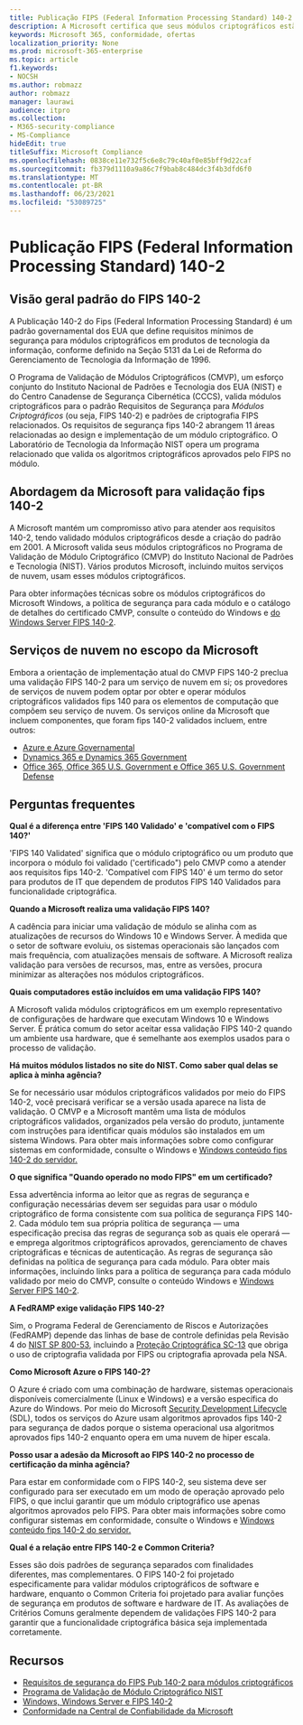 ```yaml
---
title: Publicação FIPS (Federal Information Processing Standard) 140-2
description: A Microsoft certifica que seus módulos criptográficos estão em conformidade com o Us Federal Information Processing Standard.
keywords: Microsoft 365, conformidade, ofertas
localization_priority: None
ms.prod: microsoft-365-enterprise
ms.topic: article
f1.keywords:
- NOCSH
ms.author: robmazz
author: robmazz
manager: laurawi
audience: itpro
ms.collection:
- M365-security-compliance
- MS-Compliance
hideEdit: true
titleSuffix: Microsoft Compliance
ms.openlocfilehash: 0838ce11e732f5c6e8c79c40af0e85bff9d22caf
ms.sourcegitcommit: fb379d1110a9a86c7f9bab8c484dc3f4b3dfd6f0
ms.translationtype: MT
ms.contentlocale: pt-BR
ms.lasthandoff: 06/23/2021
ms.locfileid: "53089725"
---
```

# <a name="federal-information-processing-standard-fips-publication-140-2"></a>Publicação FIPS (Federal Information Processing Standard) 140-2

## <a name="fips-140-2-standard-overview"></a>Visão geral padrão do FIPS 140-2

A Publicação 140-2 do Fips (Federal Information Processing Standard) é um padrão governamental dos EUA que define requisitos mínimos de segurança para módulos criptográficos em produtos de tecnologia da informação, conforme definido na Seção 5131 da Lei de Reforma do Gerenciamento de Tecnologia da Informação de 1996.

O [](https://csrc.nist.gov/Projects/cryptographic-module-validation-program) Programa de Validação de Módulos Criptográficos (CMVP), um esforço conjunto do Instituto Nacional de Padrões e Tecnologia dos EUA (NIST) e do Centro Canadense de Segurança Cibernética (CCCS), valida módulos criptográficos para o padrão Requisitos de Segurança para *Módulos Criptográficos* (ou seja, FIPS 140-2) e padrões de criptografia FIPS relacionados. Os requisitos de segurança fips 140-2 abrangem 11 áreas relacionadas ao design e implementação de um módulo criptográfico. O Laboratório de Tecnologia da Informação NIST opera um programa relacionado que valida os algoritmos criptográficos aprovados pelo FIPS no módulo.

## <a name="microsofts-approach-to-fips-140-2-validation"></a>Abordagem da Microsoft para validação fips 140-2

A Microsoft mantém um compromisso ativo para atender aos requisitos 140-2, tendo validado módulos criptográficos desde a criação do padrão em 2001. A Microsoft valida seus módulos criptográficos no Programa de [](https://csrc.nist.gov/Projects/cryptographic-module-validation-program) Validação de Módulo Criptográfico (CMVP) do Instituto Nacional de Padrões e Tecnologia (NIST). Vários produtos Microsoft, incluindo muitos serviços de nuvem, usam esses módulos criptográficos.

Para obter informações técnicas sobre os módulos criptográficos do Microsoft Windows, a política de segurança para cada módulo e o catálogo de detalhes do certificado CMVP, consulte o conteúdo do Windows e [do Windows Server FIPS 140-2](https://aka.ms/AA6ehud).

## <a name="microsoft-in-scope-cloud-services"></a>Serviços de nuvem no escopo da Microsoft

Embora a orientação de implementação atual do CMVP FIPS 140-2 preclua uma validação FIPS 140-2 para um serviço de nuvem em si; os provedores de serviços de nuvem podem optar por obter e operar módulos criptográficos validados fips 140 para os elementos de computação que compõem seu serviço de nuvem. Os serviços online da Microsoft que incluem componentes, que foram fips 140-2 validados incluem, entre outros:

- [Azure e Azure Governamental](/azure/azure-government/documentation-government-plan-security)
- [Dynamics 365 e Dynamics 365 Government](/microsoft-365/compliance/office-365-encryption-in-microsoft-dynamics-365)
- [Office 365, Office 365 U.S. Government e Office 365 U.S. Government Defense](/microsoft-365/compliance/office-365-encryption-risks-and-protections)

## <a name="frequently-asked-questions"></a>Perguntas frequentes

**Qual é a diferença entre 'FIPS 140 Validado' e 'compatível com o FIPS 140?'**

'FIPS 140 Validated' significa que o módulo criptográfico ou um produto que incorpora o módulo foi validado ('certificado") pelo CMVP como a atender aos requisitos fips 140-2. 'Compatível com FIPS 140' é um termo do setor para produtos de IT que dependem de produtos FIPS 140 Validados para funcionalidade criptográfica.

**Quando a Microsoft realiza uma validação FIPS 140?**

A cadência para iniciar uma validação de módulo se alinha com as atualizações de recursos do Windows 10 e Windows Server. À medida que o setor de software evoluiu, os sistemas operacionais são lançados com mais frequência, com atualizações mensais de software. A Microsoft realiza validação para versões de recursos, mas, entre as versões, procura minimizar as alterações nos módulos criptográficos.

**Quais computadores estão incluídos em uma validação FIPS 140?**

A Microsoft valida módulos criptográficos em um exemplo representativo de configurações de hardware que executam Windows 10 e Windows Server. É prática comum do setor aceitar essa validação FIPS 140-2 quando um ambiente usa hardware, que é semelhante aos exemplos usados para o processo de validação.

**Há muitos módulos listados no site do NIST. Como saber qual delas se aplica à minha agência?**

Se for necessário usar módulos criptográficos validados por meio do FIPS 140-2, você precisará verificar se a versão usada aparece na lista de validação. O CMVP e a Microsoft mantêm uma lista de módulos criptográficos validados, organizados pela versão do produto, juntamente com instruções para identificar quais módulos são instalados em um sistema Windows. Para obter mais informações sobre como configurar sistemas em conformidade, consulte o Windows e [Windows conteúdo fips 140-2 do servidor.](https://aka.ms/AA6ehud)

**O que significa "Quando operado no modo FIPS" em um certificado?**

Essa advertência informa ao leitor que as regras de segurança e configuração necessárias devem ser seguidas para usar o módulo criptográfico de forma consistente com sua política de segurança FIPS 140-2. Cada módulo tem sua própria política de segurança — uma especificação precisa das regras de segurança sob as quais ele operará — e emprega algoritmos criptográficos aprovados, gerenciamento de chaves criptográficas e técnicas de autenticação. As regras de segurança são definidas na política de segurança para cada módulo. Para obter mais informações, incluindo links para a política de segurança para cada módulo validado por meio do CMVP, consulte o conteúdo Windows e [Windows Server FIPS 140-2](https://aka.ms/AA6ehud).

**A FedRAMP exige validação FIPS 140-2?**

Sim, o Programa Federal de Gerenciamento de Riscos e Autorizações (FedRAMP) depende das linhas de base de controle definidas pela Revisão 4 do [NIST SP 800-53](https://nvd.nist.gov/800-53/Rev4/), incluindo a [Proteção Criptográfica SC-13](https://nvd.nist.gov/800-53/Rev4/control/SC-13) que obriga o uso de criptografia validada por FIPS ou criptografia aprovada pela NSA.

**Como Microsoft Azure o FIPS 140-2?**

O Azure é criado com uma combinação de hardware, sistemas operacionais disponíveis comercialmente (Linux e Windows) e a versão específica do Azure do Windows. Por meio do Microsoft [Security Development Lifecycle](https://www.microsoft.com/securityengineering/sdl/) (SDL), todos os serviços do Azure usam algoritmos aprovados fips 140-2 para segurança de dados porque o sistema operacional usa algoritmos aprovados fips 140-2 enquanto opera em uma nuvem de hiper escala.

**Posso usar a adesão da Microsoft ao FIPS 140-2 no processo de certificação da minha agência?**

Para estar em conformidade com o FIPS 140-2, seu sistema deve ser configurado para ser executado em um modo de operação aprovado pelo FIPS, o que inclui garantir que um módulo criptográfico use apenas algoritmos aprovados pelo FIPS. Para obter mais informações sobre como configurar sistemas em conformidade, consulte o Windows e [Windows conteúdo fips 140-2 do servidor.](https://aka.ms/AA6ehud)

**Qual é a relação entre FIPS 140-2 e Common Criteria?**

Esses são dois padrões de segurança separados com finalidades diferentes, mas complementares. O FIPS 140-2 foi projetado especificamente para validar módulos criptográficos de software e hardware, enquanto o Common Criteria foi projetado para avaliar funções de segurança em produtos de software e hardware de IT. As avaliações de Critérios Comuns geralmente dependem de validações FIPS 140-2 para garantir que a funcionalidade criptográfica básica seja implementada corretamente.

## <a name="resources"></a>Recursos

- [Requisitos de segurança do FIPS Pub 140-2 para módulos criptográficos](https://csrc.nist.gov/publications/fips/fips140-2/fips1402.pdf)
- [Programa de Validação de Módulo Criptográfico NIST](https://csrc.nist.gov/groups/STM/cmvp/index.html)
- [Windows, Windows Server e FIPS 140-2](/windows/security/threat-protection/fips-140-validation)
- [Conformidade na Central de Confiabilidade da Microsoft](https://www.microsoft.com/trust-center/compliance/compliance-overview)
